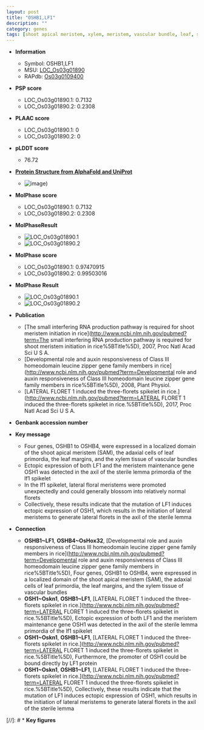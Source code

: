 ```yaml
---
layout: post
title: "OSHB1,LF1"
description: ""
category: genes
tags: [shoot apical meristem, xylem, meristem, vascular bundle, leaf, shoot, spikelet, floral, floral meristem, lemma, sterile]
---
```


* **Information**  
    + Symbol: OSHB1,LF1  
    + MSU: [LOC_Os03g01890](http://rice.plantbiology.msu.edu/cgi-bin/ORF_infopage.cgi?orf=LOC_Os03g01890)  
    + RAPdb: [Os03g0109400](http://rapdb.dna.affrc.go.jp/viewer/gbrowse_details/irgsp1?name=Os03g0109400)  

* **PSP score**  
    + LOC_Os03g01890.1: 0.7132 
    + LOC_Os03g01890.2: 0.2308 

* **PLAAC score**  
    + LOC_Os03g01890.1: 0 
    + LOC_Os03g01890.2: 0 

* **pLDDT score**
    + 76.72

* **[Protein Structure from AlphaFold and UniProt](https://www.uniprot.org/uniprotkb/Q6TAQ6/entry#structure)**
    + ![image](https://ricepsp.github.io/images/Q6/AF-Q6TAQ6-F1.png))

* **MolPhase score**
    + LOC_Os03g01890.1: 0.7132
    + LOC_Os03g01890.2: 0.2308

* **MolPhaseResult**
    + ![LOC_Os03g01890.1](https://ricepsp.github.io/pictures/LOC_Os03g/LOC_Os03g01890.1.png)
    + ![LOC_Os03g01890.2](https://ricepsp.github.io/pictures/LOC_Os03g/LOC_Os03g01890.2.png)

* **MolPhase score**
    + LOC_Os03g01890.1: 0.97470915
    + LOC_Os03g01890.2: 0.99503016

* **MolPhase Result**
    + ![LOC_Os03g01890.1](https://304243504.github.io/Pictures/LOC_Os03g/LOC_Os03g01890.1.png)
    + ![LOC_Os03g01890.2](https://304243504.github.io/Pictures/LOC_Os03g/LOC_Os03g01890.2.png)

* **Publication**  
    + [The small interfering RNA production pathway is required for shoot meristem initiation in rice](http://www.ncbi.nlm.nih.gov/pubmed?term=The small interfering RNA production pathway is required for shoot meristem initiation in rice%5BTitle%5D), 2007, Proc Natl Acad Sci U S A.
    + [Developmental role and auxin responsiveness of Class III homeodomain leucine zipper gene family members in rice](http://www.ncbi.nlm.nih.gov/pubmed?term=Developmental role and auxin responsiveness of Class III homeodomain leucine zipper gene family members in rice%5BTitle%5D), 2008, Plant Physiol.
    + [LATERAL FLORET 1 induced the three-florets spikelet in rice.](http://www.ncbi.nlm.nih.gov/pubmed?term=LATERAL FLORET 1 induced the three-florets spikelet in rice.%5BTitle%5D), 2017, Proc Natl Acad Sci U S A.

* **Genbank accession number**  

* **Key message**  
    + Four genes, OSHB1 to OSHB4, were expressed in a localized domain of the shoot apical meristem (SAM), the adaxial cells of leaf primordia, the leaf margins, and the xylem tissue of vascular bundles
    + Ectopic expression of both LF1 and the meristem maintenance gene OSH1 was detected in the axil of the sterile lemma primordia of the lf1 spikelet
    + In the lf1 spikelet, lateral floral meristems were promoted unexpectedly and could generally blossom into relatively normal florets
    + Collectively, these results indicate that the mutation of LF1 induces ectopic expression of OSH1, which results in the initiation of lateral meristems to generate lateral florets in the axil of the sterile lemma

* **Connection**  
    + __OSHB1~LF1__, __OSHB4~OsHox32__, [Developmental role and auxin responsiveness of Class III homeodomain leucine zipper gene family members in rice](http://www.ncbi.nlm.nih.gov/pubmed?term=Developmental role and auxin responsiveness of Class III homeodomain leucine zipper gene family members in rice%5BTitle%5D), Four genes, OSHB1 to OSHB4, were expressed in a localized domain of the shoot apical meristem (SAM), the adaxial cells of leaf primordia, the leaf margins, and the xylem tissue of vascular bundles
    + __OSH1~Oskn1__, __OSHB1~LF1__, [LATERAL FLORET 1 induced the three-florets spikelet in rice.](http://www.ncbi.nlm.nih.gov/pubmed?term=LATERAL FLORET 1 induced the three-florets spikelet in rice.%5BTitle%5D),  Ectopic expression of both LF1 and the meristem maintenance gene OSH1 was detected in the axil of the sterile lemma primordia of the lf1 spikelet
    + __OSH1~Oskn1__, __OSHB1~LF1__, [LATERAL FLORET 1 induced the three-florets spikelet in rice.](http://www.ncbi.nlm.nih.gov/pubmed?term=LATERAL FLORET 1 induced the three-florets spikelet in rice.%5BTitle%5D),  Furthermore, the promoter of OSH1 could be bound directly by LF1 protein
    + __OSH1~Oskn1__, __OSHB1~LF1__, [LATERAL FLORET 1 induced the three-florets spikelet in rice.](http://www.ncbi.nlm.nih.gov/pubmed?term=LATERAL FLORET 1 induced the three-florets spikelet in rice.%5BTitle%5D),  Collectively, these results indicate that the mutation of LF1 induces ectopic expression of OSH1, which results in the initiation of lateral meristems to generate lateral florets in the axil of the sterile lemma

[//]: # * **Key figures**  


